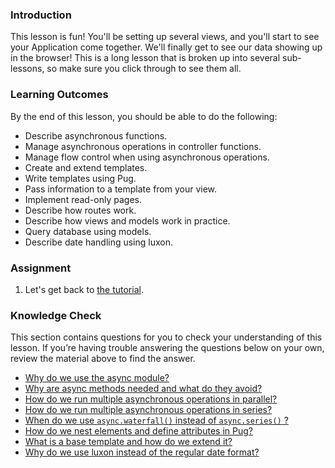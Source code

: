 ### Introduction

This lesson is fun! You'll be setting up several views, and you'll start to see your Application come together. We'll finally get to see our data showing up in the browser!  This is a long lesson that is broken up into several sub-lessons, so make sure you click through to see them all.

### Learning Outcomes

By the end of this lesson, you should be able to do the following:

- Describe asynchronous functions.
- Manage asynchronous operations in controller functions.
- Manage flow control when using asynchronous operations.
- Create and extend templates.
- Write templates using Pug.
- Pass information to a template from your view.
- Implement read-only pages.
- Describe how routes work.
- Describe how views and models work in practice.
- Query database using models.
- Describe date handling using luxon.

### Assignment

<div class="lesson-content__panel" markdown="1">

1. Let's get back to [the tutorial](https://developer.mozilla.org/en-US/docs/Learn/Server-side/Express_Nodejs/Displaying_data).

</div>

### Knowledge Check

This section contains questions for you to check your understanding of this lesson. If you’re having trouble answering the questions below on your own, review the material above to find the answer.

- [Why do we use the async module?](https://developer.mozilla.org/en-US/docs/Learn/Server-side/Express_Nodejs/Displaying_data/flow_control_using_async, "Asynchronous flow control using async")
- [Why are async methods needed and what do they avoid?](https://developer.mozilla.org/en-US/docs/Learn/Server-side/Express_Nodejs/Displaying_data/flow_control_using_async/#why_is_this_needed, "Permalink to Why is this needed?")
- [How do we run multiple asynchronous operations in parallel?](https://developer.mozilla.org/en-US/docs/Learn/Server-side/Express_Nodejs/Displaying_data/flow_control_using_async/#asynchronous_operations_in_parallel, "Permalink to Asynchronous operations in parallel")
- [How do we run multiple asynchronous operations in series?](https://developer.mozilla.org/en-US/docs/Learn/Server-side/Express_Nodejs/Displaying_data/flow_control_using_async/#asynchronous_operations_in_series, "Permalink to Asynchronous operations in series")
- [When do we use `async.waterfall()` instead of `async.series()` ?](https://developer.mozilla.org/en-US/docs/Learn/Server-side/Express_Nodejs/Displaying_data/flow_control_using_async/#dependent_asynchronous_operations_in_series, "Permalink to Dependent asynchronous operations in series")
- [How do we nest elements and define attributes in Pug?](https://developer.mozilla.org/en-US/docs/Learn/Server-side/Express_Nodejs/Displaying_data/Template_primer/#template_syntax, "Permalink to Template syntax")
- [What is a base template and how do we extend it?](https://developer.mozilla.org/en-US/docs/Learn/Server-side/Express_Nodejs/Displaying_data/Template_primer/#extending_templates, "Permalink to Extending templates")
- [Why do we use luxon instead of the regular date format?](https://developer.mozilla.org/en-US/docs/Learn/Server-side/Express_Nodejs/Displaying_data/Date_formatting_using_moment, "Permalink to Create the virtual property")
